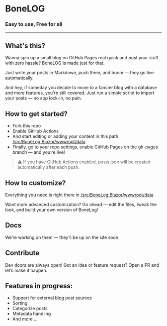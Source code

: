 # BoneLOG
### Easy to use, Free for all
---
## What's this?
Wanna spin up a small blog on GitHub Pages real quick and post your stuff with zero hassle?
BoneLOG is made just for that.

Just write your posts in Markdown, push them, and boom — they go live automatically.

And hey, if someday you decide to move to a fancier blog with a database and more features, you're still covered. Just run a simple script to import your posts — no app lock-in, no pain.

## How to get started?
- Fork this repo
- Enable GitHub Actions
- And start editing or adding your content in this path
[/src/BoneLog.Blazor/wwwroot/data](/src/BoneLog.Blazor/wwwroot/data)
- Finally, go to your repo settings, enable GitHub Pages on the gh-pages branch — and you’re live!

> ⚠️ If you have GitHub Actions enabled, posts.json will be created automatically after each push.


## How to customize?
Everything you need is right there in
[/src/BoneLog.Blazor/wwwroot/data](/src/BoneLog.Blazor/wwwroot/data)

Want more advanced customization? Go ahead — edit the files, tweak the look, and build your own version of BoneLog!

## Docs
We’re working on them — they’ll be up on the site soon.

## Contribute
Dev doors are always open!
Got an idea or feature request? Open a PR and let’s make it happen.

## Features in progress:
- Support for external blog post sources
- Sorting
- Categorize posts
- Metadata handling
- And more ... 
